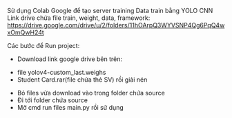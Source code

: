 Sử dụng Colab Google để tạo server training
Data train bằng YOLO CNN
Link drive chứa file train, weight, data, framework: 
https://drive.google.com/drive/u/2/folders/11hOArpQ3WYVSNP4Qg6PqQ4wxOmQwH24t
	
Các bước để Run project:
- Download link google drive bên trên: 
+ file yolov4-custom_last.weighs 
+ Student Card.rar(file chứa thẻ SV) rồi giải nén
- Bỏ files vừa download vào trong folder chứa source
- Đi tới folder chứa source
- Mở cmd run files main.py rồi sử dụng

